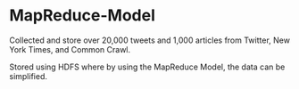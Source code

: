# MapReduce-Model
Collected and store over 20,000 tweets and 1,000 articles from Twitter, New York Times, and Common Crawl. 

Stored using HDFS where by using the MapReduce Model, the data can be simplified.

